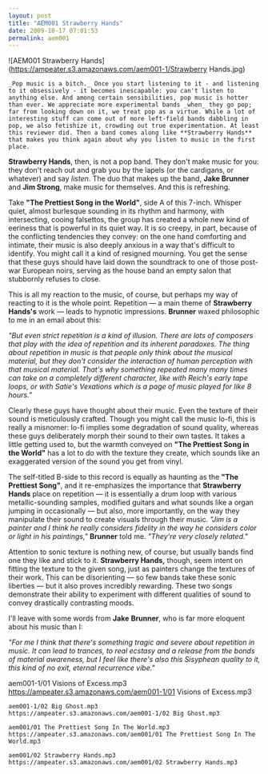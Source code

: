 ```yaml
---
layout: post
title: "AEM001 Strawberry Hands"
date: 2009-10-17 07:01:53
permalink: aem001
---
```

![AEM001 Strawberry Hands](https://ampeater.s3.amazonaws.com/aem001-1/Strawberry Hands.jpg)

    _Pop music is a bitch._ Once you start listening to it - and listening to it obsessively - it becomes inescapable: you can't listen to anything else. And among certain sensibilities, pop music is hotter than ever. We appreciate more experimental bands _when_ they go pop; far from looking down on it, we treat pop as a virtue. While a lot of interesting stuff can come out of more left-field bands dabbling in pop, we also fetishize it, crowding out true experimentation. At least this reviewer did. Then a band comes along like **Strawberry Hands** that makes you think again about why you listen to music in the first place.

**Strawberry Hands**, then, is not a pop band. They don't make music for you: they don't reach out and grab you by the lapels (or the cardigans, or whatever) and say _listen_. The duo that makes up the band, **Jake Brunner** and **Jim Strong**, make music for themselves. And this is refreshing.

Take **"The Prettiest Song in the World"**, side A of this 7-inch. Whisper quiet, almost burlesque sounding in its rhythm and harmony, with intersecting, cooing falsettos, the group has created a whole new kind of eeriness that is powerful in its quiet way. It is so creepy, in part, because of the conflicting tendencies they convey: on the one hand comforting and intimate, their music is also deeply anxious in a way that's difficult to identify. You might call it a kind of resigned mourning. You get the sense that these guys should have laid down the soundtrack to one of those post-war European noirs, serving as the house band an empty salon that stubbornly refuses to close.

This is all my reaction to the music, of course, but perhaps my way of reacting to it is the whole point. Repetition — a main theme of **Strawberry Hands's** work — leads to hypnotic impressions. **Brunner** waxed philosophic to me in an email about this:

_"But even strict repetition is a kind of illusion. There are lots of composers that play with the idea of repetition and its inherent paradoxes. The thing about repetition in music is that people only think about the musical material, but they don't consider the interaction of human perception with that musical material. That's why something repeated many many times can take on a completely different character, like with Reich's early tape loops, or with Satie's Vexations which is a page of music played for like 8 hours."_

Clearly these guys have thought about their music. Even the texture of their sound is meticulously crafted. Though you might call the music lo-fi, this is really a misnomer: lo-fi implies some degradation of sound quality, whereas these guys deliberately morph their sound to their own tastes. It takes a little getting used to, but the warmth conveyed on **"The Prettiest Song in the World"** has a lot to do with the texture they create, which sounds like an exaggerated version of the sound you get from vinyl.

The self-titled B-side to this record is equally as haunting as the **"The Prettiest Song"**, and it re-emphasizes the importance that **Strawberry Hands** place on repetition — it is essentially a drum loop with various metallic-sounding samples, modified guitars and what sounds like a organ jumping in occasionally — but also, more importantly, on the way they manipulate their sound to create visuals through their music. _"Jim is a painter and I think he really considers fidelity in the way he considers color or light in his paintings,"_ **Brunner** told me. _"They're very closely related."_

Attention to sonic texture is nothing new, of course, but usually bands find one they like and stick to it. **Strawberry Hands,** though, seem intent on fitting the texture to the given song, just as painters change the textures of their work. This can be disorienting — so few bands take these sonic liberties — but it also proves incredibly rewarding. These two songs demonstrate their ability to experiment with different qualities of sound to convey drastically contrasting moods.

I'll leave with some words from **Jake** **Brunner**, who is far more eloquent about his music than I:

_"For me I think that there's something tragic and severe about repetition in music. It can lead to trances, to real ecstasy and a release from the bonds of material awareness, but I feel like there's also this Sisyphean quality to it, this kind of no exit, eternal recurrence vibe."_
  
  aem001-1/01 Visions of Excess.mp3
    https://ampeater.s3.amazonaws.com/aem001-1/01 Visions of Excess.mp3
    
    aem001-1/02 Big Ghost.mp3
    https://ampeater.s3.amazonaws.com/aem001-1/02 Big Ghost.mp3
    
    aem001/01 The Prettiest Song In The World.mp3
    https://ampeater.s3.amazonaws.com/aem001/01 The Prettiest Song In The World.mp3
    
    aem001/02 Strawberry Hands.mp3
    https://ampeater.s3.amazonaws.com/aem001/02 Strawberry Hands.mp3
    
    